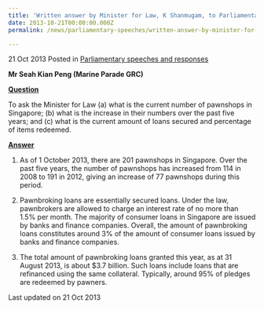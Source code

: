 ```yaml
---
title: 'Written answer by Minister for Law, K Shanmugam, to Parliamentary Question on Pawnshops'
date: 2013-10-21T00:00:00.000Z
permalink: /news/parliamentary-speeches/written-answer-by-minister-for-law-on-pawnshops/

---
```




21 Oct 2013 Posted in [Parliamentary speeches and responses](/news/parliamentary-speeches)

**Mr Seah Kian Peng (Marine Parade GRC)**

**<u>Question</u>**  

To ask the Minister for Law (a) what is the current number of pawnshops in Singapore; (b) what is the increase in their numbers over the past five years; and (c) what is the current amount of loans secured and percentage of items redeemed.


**<u>Answer</u>**  

1. As of 1 October 2013, there are 201 pawnshops in Singapore. Over the past five years, the number of pawnshops has increased from 114 in 2008 to 191 in 2012, giving an increase of 77 pawnshops during this period.

2. Pawnbroking loans are essentially secured loans. Under the law, pawnbrokers are allowed to charge an interest rate of no more than 1.5% per month. The majority of consumer loans in Singapore are issued by banks and finance companies. Overall, the amount of pawnbroking loans constitutes around 3% of the amount of consumer loans issued by banks and finance companies.

3. The total amount of pawnbroking loans granted this year, as at 31 August 2013, is about $3.7 billion. Such loans include loans that are refinanced using the same collateral. Typically, around 95% of pledges are redeemed by pawners.


<p class="right-side-updated">Last updated on 21 Oct 2013</p> 
